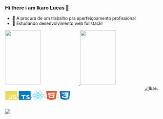 ### Hi there i am Ikaro Lucas 👋


- 🔭 A procura de um trabalho pra aperfeiçoamento profissional
- 🌱 Estudando desenvolvimento web fullstack!

<div>
  <a href = "https://github.com/IkaroLucas">
  <img height="180em" src="https://github-readme-stats.vercel.app/api?username=Ikarolucas&show_icons=true&theme=dracula&include_all_commits=true&count_private=true" img width="48%" src="link"/>
  <img height="180em" src="https://github-readme-stats.vercel.app/api/top-langs/?username=Ikarolucas&layout=compact&langs_count=16&theme=dracula" img width="48%" src="link"/>
  <img align="right" alt="Ikaro" height="150" style="border-radius:50px;" src="https://cdn.discordapp.com/attachments/517840205953368097/1076960797483348058/e8a70e071e2e0b408531f996e726b88a.jpg">
</div>

<div style="display: inline_block"><br>
  <img align="center" alt="Ikaro-Js" height="30" width="40" src="https://raw.githubusercontent.com/devicons/devicon/master/icons/javascript/javascript-plain.svg">
  <img align="center" alt="Ikaro-Ts" height="30" width="40" src="https://raw.githubusercontent.com/devicons/devicon/master/icons/typescript/typescript-plain.svg">
  <img align="center" alt="Ikaro-React" height="30" width="40" src="https://raw.githubusercontent.com/devicons/devicon/master/icons/react/react-original.svg">
  <img align="center" alt="Ikaro-HTML" height="30" width="40" src="https://raw.githubusercontent.com/devicons/devicon/master/icons/html5/html5-original.svg">
  <img align="center" alt="Ikaro-CSS" height="30" width="40" src="https://raw.githubusercontent.com/devicons/devicon/master/icons/css3/css3-original.svg">
 </div>
 
 ##
 
 <div> 
  <a href="https://www.linkedin.com/in/ikarolucas/" target="_blank"><img src="https://img.shields.io/badge/-LinkedIn-%230077B5?style=for-the-badge&logo=linkedin&logoColor=white" target="_blank"></a> 
  
</div>
